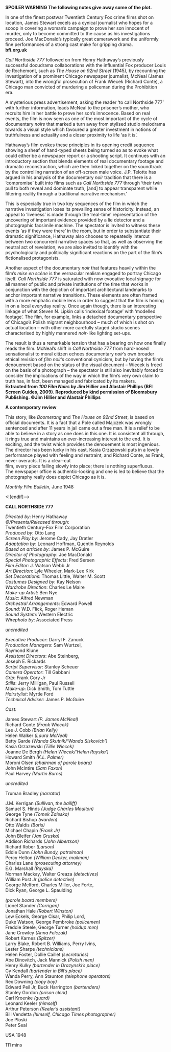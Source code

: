 

**SPOILER WARNING  The following notes give away some of the plot.**

In one of the finest postwar Twentieth Century Fox crime films shot on location, James Stewart excels as a cynical journalist who hopes for a scoop in covering a woman’s campaign to prove her son innocent of murder, only to become committed to the cause as his investigations proceed. Joe MacDonald’s typically great camerawork and the uniformly fine performances of a strong cast make for gripping drama.  
**bfi.org.uk**

_Call Northside 777_ followed on from Henry Hathaway’s previously successful docudrama collaborations with the influential Fox producer Louis de Rochemont, such as _The House on 92nd Street_ (1945), by recounting the investigation of a prominent Chicago newspaper journalist, McNeal (James Stewart), into the wrongful prosecution of Frank Wiecek (Richard Conte), a Chicago man convicted of murdering a policeman during the Prohibition era.

A mysterious press advertisement, asking the reader ‘to call Northside 777’ with further information, leads McNeal to the prisoner’s mother, who recruits him in her battle to prove her son’s innocence. Based on real events, the film is now seen as one of the most important of the cycle of documentary _noirs_ that marked a turn away from stylised studio melodrama towards a visual style which favoured a greater investment in notions of truthfulness and actuality and a closer proximity to life ‘as it is’.

Hathaway’s film evokes these principles in its opening credit sequence showing a sheaf of hand-typed sheets being turned so as to evoke what could either be a newspaper report or a shooting script. It continues with an introductory section that blends elements of real documentary footage and dramatic reconstruction, which are then linked together on the soundtrack by the controlling narration of an off-screen male voice. J.P. Telotte has argued in his analysis of the documentary _noir_ tradition that there is a ‘compromise’ built into films such as _Call Northside 777_ through ‘their twin pull to both reveal and dominate truth, [and] to appear transparent while filtering reality through a traditional narrative mechanism.’

This is especially true in two key sequences of the film in which the narrative investigation loses its prevailing sense of historicity. Instead, an appeal to ‘liveness’ is made through the ‘real-time’ representation of the uncovering of important evidence provided by a lie detector and a photographic facsimile machine. The spectator is invited to witness these events ‘as if they were there’ in the room, but in order to substantiate their dramatic significance, Hathaway also chooses to repeatedly intercut between two concurrent narrative spaces so that, as well as observing the neutral act of revelation, we are also invited to identify with the psychologically and politically significant reactions on the part of the film’s fictionalised protagonists.

Another aspect of the documentary _noir_ that features heavily within the film’s _mise en scène_ is the vernacular realism engaged to portray Chicago itself.  _Call Northside 777_ is saturated with now evocative local signage for all manner of public and private institutions of the time that works in conjunction with the depiction of important architectural landmarks to anchor important narrative transitions. These elements are often framed with a more emphatic mobile lens in order to suggest that the film is honing in on a local everyday reality.  Once again though, there is an interesting linkage of what Steven N. Lipkin calls ‘indexical footage’ with ‘modelled footage’. The film, for example, links a detached documentary perspective of Chicago’s Polish migrant neighbourhood – much of which is shot on actual location – with other more carefully staged studio scenes characterised by highly mannered _noir_-like lighting set-ups.

The result is thus a remarkable tension that has a bearing on how one finally reads the film. McNeal’s shift in _Call Northside 777_ from hard-nosed sensationalist to moral citizen echoes documentary _noir_’s own broader ethical revision of _film noir_’s conventional cynicism, but by having the film’s denouement based on the status of the visual document – Wiecek is freed on the basis of a photograph – the spectator is still also inevitably forced to consider the implications of the way in which the film’s very own claim to truth has, in fact, been managed and fabricated by its makers.  
**Extracted from _100 Film Noirs_ by Jim Hillier and Alastair Phillips (BFI Screen Guides, 2009).  Reproduced by kind permission of Bloomsbury Publishing. ©Jim Hillier and Alastair Phillips**

**A contemporary review**

This story, like _Boomerang_ and _The House on 92nd Street_, is based on official documents. It is a fact that a Pole called Majczek was wrongly sentenced and after 11 years in jail came out a free man. It is a relief to be able to believe in a story as one does in this one. It is consistent all through, it rings true and maintains an ever-increasing interest to the end. It is exciting, and the twist which provides the denouement is most ingenious. The director has been lucky in his cast. Kasia Orzazewski puts in a lovely performance played with feeling and restraint, and Richard Conte, as Frank, never overacts. It is a clear-cut  
film, every piece falling slowly into place; there is nothing superfluous.  
The newspaper office is authentic-looking and one is led to believe that the photography really does depict Chicago as it is.

_Monthly Film Bulletin_, June 1948

<![endif]-->

**CALL NORTHSIDE 777**

_Directed by_: Henry Hathaway  
_©/Presents/Released through_:  
Twentieth Century-Fox Film Corporation  
_Produced by_: Otto Lang  
_Screen Play by_: Jerome Cady, Jay Dratler  
_Adaptation by_: Leonard Hoffman, Quentin Reynolds  
_Based on articles by_: James P. McGuire  
_Director of Photography_: Joe MacDonald  
_Special Photographic Effects_: Fred Sersen  
_Film Editor_: J. Watson Webb Jr  
_Art Direction_: Lyle Wheeler, Mark-Lee Kirk  
_Set Decorations_: Thomas Little, Walter M. Scott  
_Costumes Designed by_: Kay Nelson  
_Wardrobe Direction_: Charles Le Maire  
_Make-up Artist_: Ben Nye  
_Music_: Alfred Newman  
_Orchestral Arrangements_: Edward Powell  
_Sound_: W.D. Flick, Roger Heman  
_Sound System_: Western Electric  
_Wirephoto by_: Associated Press

_uncredited_

_Executive Producer_: Darryl F. Zanuck  
_Production Managers_: Sam Wurtzel,  
Raymond Klune  
_Assistant Directors_: Abe Steinberg,  
Joseph E. Rickards  
_Script Supervisor_: Stanley Scheuer  
_Camera Operator_: Till Gabbani  
_Grip_: Frank Cory Jr  
_Stills_: Jerry Milligan, Paul Russell  
_Make-up_: Dick Smith, Tom Tuttle  
_Hairstylist_: Myrtle Ford  
_Technical Adviser_: James P. McGuire

_Cast:_

James Stewart _(P. James McNeal)_  
Richard Conte _(Frank Wiecek)_  
Lee J. Cobb _(Brian Kelly)_  
Helen Walker _(Laura McNeal)_  
Betty Garde _(Wanda Skutnik/‘Wanda Siskovich’)_  
Kasia Orzazewski _(Tillie Wiecek)_  
Joanne De Bergh _(Helen Wiecek/‘Helen Rayska’)_  
Howard Smith _(K.L. Palmer)_  
Moroni Olsen _(chairman of parole board)_  
John McIntire _(Sam Faxon)_  
Paul Harvey _(Martin Burns)_

_uncredited_

Truman Bradley _(narrator)_

J.M. Kerrigan _(Sullivan, the bailiff)_  
Samuel S. Hinds _(Judge Charles Moulton)_  
George Tyne _(Tomek Zaleska)_  
Richard Bishop _(warden)_  
Otto Waldis _(Boris)_  
Michael Chapin _(Frank Jr)_  
John Bleifer _(Jan Gruska)_  
Addison Richards _(John Albertson)_  
Richard Rober _(Larson)_  
Eddie Dunn _(John Bundy, patrolman)_  
Percy Helton _(William Decker, mailman)_  
Charles Lane _(prosecuting attorney)_  
E.G. Marshall _(Rayska)_  
Norman Mackay, Walter Greaza _(detectives)_  
William Post Jr _(police detective)_  
George Melford, Charles Miller, Joe Forte,  
Dick Ryan, George L. Spaulding

_(parole board members)_  
Lionel Stander _(Corrigan)_  
Jonathan Hale _(Robert Winston)_  
Lew Eckels, George Cisar, Philip Lord,  
Duke Watson, George Pembroke _(policemen)_  
Freddie Steele, George Turner _(holdup men)_  
Jane Crowley _(Anna Felczak)_  
Robert Karnes _(Spitzer)_  
Larry Blake, Robert B. Williams, Perry Ivins,  
Lester Sharpe _(technicians)_  
Helen Foster, Dollie Caillet _(secretaries)_  
Abe Dinovitch, Jack Mannick _(Polish men)_  
Henry Kulky _(bartender in Drazynski’s place)_  
Cy Kendall _(bartender in Bill’s place)_  
Wanda Perry, Ann Staunton _(telephone operators)_  
Rex Downing _(copy boy)_  
Edward Peil Jr, Buck Harrington _(bartenders)_  
Stanley Gordon _(prison clerk)_  
Carl Kroenke _(guard)_  
Leonard Keeler _(himself)_  
Arthur Peterson _(Keeler’s assistant)_  
Bill Vendetta _(himself, Chicago Times photographer)_  
Joe Ploski  
Peter Seal

USA 1948

111 mins
<!--stackedit_data:
eyJoaXN0b3J5IjpbLTIxMDMyOTU1MTVdfQ==
-->